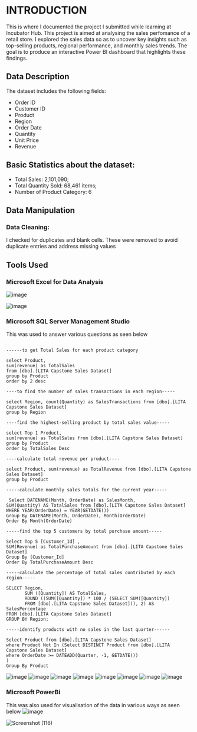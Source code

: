 # INTRODUCTION
This is where I documented the project I submitted while learning at Incubator Hub. This project is aimed at analysing the sales perfomance of a retail store. I explored the sales data so as to uncover key insights such as top-selling products, regional performance, and monthly sales trends. The goal is to produce an interactive Power BI dashboard that highlights these findings.

## Data Description
The dataset includes the following fields:
- Order ID
- Customer ID
- Product
- Region
- Order Date
- Quantity
- Unit Price
- Revenue

## Basic Statistics about the dataset:
- Total Sales: 2,101,090; 
- Total Quantity Sold: 68,461 items;
- Number of Product Category: 6

## Data Manipulation
### Data Cleaning:
I checked for duplicates and blank cells. These were removed to avoid duplicate entries and address missing values

## Tools Used 
### Microsoft Excel for Data Analysis
![image](https://github.com/user-attachments/assets/016b2a49-3602-45ed-95a4-ffc548f46b1a)

![image](https://github.com/user-attachments/assets/6e1b0fda-cee1-47c8-a213-2c6fe58a9f37)

### Microsoft SQL Server Management Studio
This was used to answer various questions as seen below
   
```SELECT * FROM [dbo].[LITA Capstone Sales Dataset]

------to get Total Sales for each product category	

select Product, 
sum(revenue) as TotalSales
from [dbo].[LITA Capstone Sales Dataset] 
group by Product 
order by 2 desc

----to find the number of sales transactions in each region-----

select Region, count(Quantity) as SalesTransactions from [dbo].[LITA Capstone Sales Dataset]
group by Region

----find the highest-selling product by total sales value-----

select Top 1 Product, 
sum(revenue) as TotalSales from [dbo].[LITA Capstone Sales Dataset] 
group by Product 
order by TotalSales Desc

----calculate total revenue per product----

select Product, sum(revenue) as TotalRevenue from [dbo].[LITA Capstone Sales Dataset]
group by Product 

-----calculate monthly sales totals for the current year-----

 Select DATENAME(Month, OrderDate) as SalesMonth, 
SUM(Quantity) AS TotalSales from [dbo].[LITA Capstone Sales Dataset]
WHERE YEAR(OrderDate) = YEAR(GETDATE())
Group By DATENAME(Month, OrderDate), Month(OrderDate)
Order By Month(OrderDate)

-----find the top 5 customers by total purchase amount-----

Select Top 5 [Customer_Id] ,
SUM(Revenue) as TotalPurchaseAmount from [dbo].[LITA Capstone Sales Dataset]
Group By [Customer_Id]
Order By TotalPurchaseAmount Desc

-----calculate the percentage of total sales contributed by each region-----

SELECT Region, 
       SUM ([Quantity]) AS TotalSales,
	   ROUND ((SUM([Quantity]) * 100 / (SELECT SUM([Quantity])
	   FROM [dbo].[LITA Capstone Sales Dataset])), 2) AS SalesPercentage
FROM [dbo].[LITA Capstone Sales Dataset]
GROUP BY Region;

-----identify products with no sales in the last quarter------

Select Product from [dbo].[LITA Capstone Sales Dataset] 
where Product Not In (Select DISTINCT Product from [dbo].[LITA Capstone Sales Dataset] 
where OrderDate >= DATEADD(Quarter, -1, GETDATE())
)
Group By Product
```
![image](https://github.com/user-attachments/assets/44304dd3-8d11-4b9e-b0ca-01f4b20d46bb)
![image](https://github.com/user-attachments/assets/d63e69ce-3a28-4b17-a994-7096fe29f0d3)
![image](https://github.com/user-attachments/assets/7e8cede9-68ef-48e9-8290-c532bd0d5efa)
![image](https://github.com/user-attachments/assets/9c6bbc00-3221-4d08-94fb-18d03ef7283c)
![image](https://github.com/user-attachments/assets/024f83d6-2861-4e95-8a67-73422eed2793)
![image](https://github.com/user-attachments/assets/54e8c92e-a281-4035-ba20-29853a542322)
![image](https://github.com/user-attachments/assets/0faf9c26-24ec-4753-aeba-b203f113132f)
![image](https://github.com/user-attachments/assets/b160fcf7-c945-4b8e-a00b-f9560676b5ee)

### Microsoft PowerBi
This was also used for visualisation of the data in various ways as seen below
![image](https://github.com/user-attachments/assets/75ff8835-0c91-457e-a9e3-4fa6ab515df7)

![Screenshot (116)](https://github.com/user-attachments/assets/5fced205-1a62-4734-9f53-cb21332a06e9)






